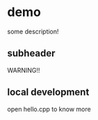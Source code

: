 # demo

some description!

## subheader

WARNING!!

## local development

open hello.cpp to know more
